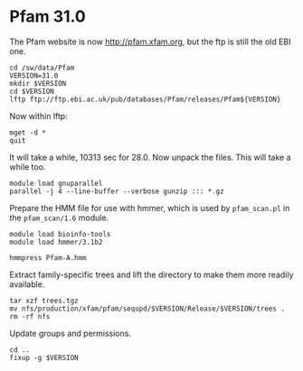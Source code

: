 Pfam 31.0
=========

The Pfam website is now <http://pfam.xfam.org>, but the ftp is still the old EBI one.

    cd /sw/data/Pfam
    VERSION=31.0
    mkdir $VERSION
    cd $VERSION
    lftp ftp://ftp.ebi.ac.uk/pub/databases/Pfam/releases/Pfam${VERSION}

Now within lftp:

    mget -d *
    quit

It will take a while, 10313 sec for 28.0.  Now unpack the files.  This will
take a while too.

    module load gnuparallel
    parallel -j 4 --line-buffer --verbose gunzip ::: *.gz

Prepare the HMM file for use with hmmer, which is used by `pfam_scan.pl` in
the `pfam_scan/1.6` module.

    module load bioinfo-tools 
    module load hmmer/3.1b2

    hmmpress Pfam-A.hmm

Extract family-specific trees and lift the directory to make them more readily
available.

    tar xzf trees.tgz
    mv nfs/production/xfam/pfam/sequpd/$VERSION/Release/$VERSION/trees .
    rm -rf nfs

Update groups and permissions.

    cd ..
    fixup -g $VERSION

